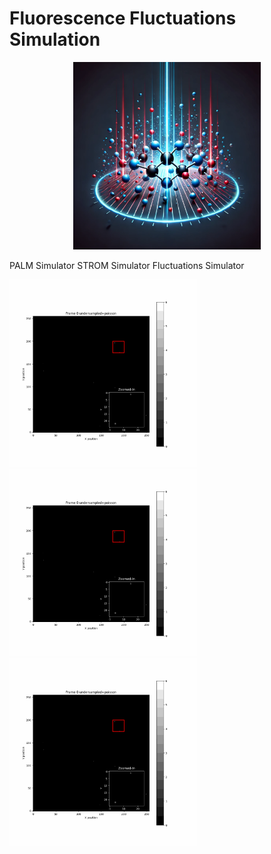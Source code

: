 # Fluorescence Fluctuations Simulation

<div align="center">
<img src="img/logo.webp" alt="Fluorescence Simulation" width="300"/>
</div>

PALM Simulator                                                  STROM Simulator                                                Fluctuations Simulator

<img src="img/emitted_photons_poisson_palm.gif" width="300">   <img src="img/emitted_photons_poisson_palm.gif" width="300">  <img src="img/emitted_photons_poisson_palm.gif" width="300"> 
